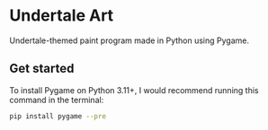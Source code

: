 # Undertale Art
Undertale-themed paint program made in Python using Pygame.

## Get started
To install Pygame on Python 3.11+, I would recommend running this command in the terminal:
```bash
pip install pygame --pre
```
